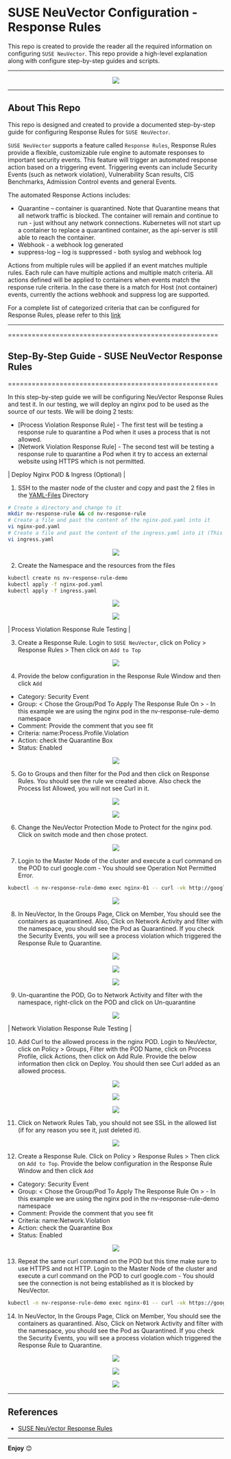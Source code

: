 # SUSE NeuVector Configuration - Response Rules

This repo is created to provide the reader all the required information on configuring `SUSE NeuVector`. This repo provide a high-level explanation along with configure step-by-step guides and scripts.

---

<p align="center">
    <img src="Images/NeuVector-Logo.png">
</p>

---

## About This Repo

This repo is designed and created to provide a documented step-by-step guide for configuring Response Rules for `SUSE NeuVector`. 

`SUSE NeuVector` supports a feature called `Response Rules`, Response Rules provide a flexible, customizable rule engine to automate responses to important security events. This feature will trigger an automated response action based on a triggering event. Triggering events can include Security Events (such as network violation), Vulnerability Scan results, CIS Benchmarks, Admission Control events and general Events. 

The automated Response Actions includes:
- Quarantine – container is quarantined. Note that Quarantine means that all network traffic is blocked. The container will remain and continue to run - just without any network connections. Kubernetes will not start up a container to replace a quarantined container, as the api-server is still able to reach the container.
- Webhook - a webhook log generated
- suppress-log – log is suppressed - both syslog and webhook log

Actions from multiple rules will be applied if an event matches multiple rules. Each rule can have multiple actions and multiple match criteria. All actions defined will be applied to containers when events match the response rule criteria. In the case there is a match for Host (not container) events, currently the actions webhook and suppress log are supported.

For a complete list of categorized criteria that can be configured for Response Rules, please refer to this [link](https://open-docs.neuvector.com/policy/responserules#complete-list-of-categoried-criteria-that-can-be-configured-for-response-rules)

---

=====================================================

## Step-By-Step Guide - SUSE NeuVector Response Rules

=====================================================

In this step-by-step guide we will be configuring NeuVector Response Rules and test it. In our testing, we will deploy an nginx pod to be used as the source of our tests. We will be doing 2 tests:
  - [Process Violation Response Rule] - The first test will be testing a response rule to quarantine a Pod when it uses a process that is not allowed.
  - [Network Violation Response Rule] - The second test will be testing a response rule to quarantine a Pod when it try to access an external website using HTTPS which is not permitted.

| Deploy Nginx POD & Ingress (Optional) |

1. SSH to the master node of the cluster and copy and past the 2 files in the [YAML-Files](/2-Configure/NeuVector/2-Response-Rules/YAML-Files/) Directory
```bash
# Create a directory and change to it
mkdir nv-response-rule && cd nv-response-rule
# Create a file and past the content of the nginx-pod.yaml into it
vi nginx-pod.yaml
# Create a file and past the content of the ingress.yaml into it (This is optional - you can change the service into nodePort and use it)
vi ingress.yaml
```
<p align="center">
    <img src="Images/step-1.png">
</p>

2. Create the Namespace and the resources from the files
```bash
kubectl create ns nv-response-rule-demo
kubectl apply -f nginx-pod.yaml
kubectl apply -f ingress.yaml
```

<p align="center">
    <img src="Images/step-2-1.png">
</p>

<p align="center">
    <img src="Images/step-2-2.png">
</p>

| Process Violation Response Rule Testing |

3. Create a Response Rule. Login to `SUSE NeuVector`, click on Policy > Response Rules > Then click on `Add to Top`

<p align="center">
    <img src="Images/step-3.png">
</p>

4. Provide the below configuration in the Response Rule Window and then click `Add`
  - Category: Security Event
  - Group: < Chose the Group/Pod To Apply The Response Rule On > - In this example we are using the nginx pod in the nv-response-rule-demo namespace
  - Comment: Provide the comment that you see fit
  - Criteria: name:Process.Profile.Violation
  - Action: check the Quarantine Box
  - Status: Enabled

<p align="center">
    <img src="Images/step-4.png">
</p>

5. Go to Groups and then filter for the Pod and then click on Response Rules. You should see the rule we created above. Also check the Process list Allowed, you will not see Curl in it.

<p align="center">
    <img src="Images/step-5-1.png">
</p>

<p align="center">
    <img src="Images/step-5-2.png">
</p>

6. Change the NeuVector Protection Mode to Protect for the nginx pod. Click on switch mode and then chose protect.

<p align="center">
    <img src="Images/step-6.png">
</p>

7. Login to the Master Node of the cluster and execute a curl command on the POD to curl google.com - You should see Operation Not Permitted Error.
```bash
kubectl -n nv-response-rule-demo exec nginx-01 -- curl -vk http://google.com
```

<p align="center">
    <img src="Images/step-7.png">
</p>

8. In NeuVector, In the Groups Page, Click on Member, You should see the containers as quarantined. Also, Click on Network Activity and filter with the namespace, you should see the Pod as Quarantined. If you check the Security Events, you will see a process violation which triggered the Response Rule to Quarantine.

<p align="center">
    <img src="Images/step-8-1.png">
</p>

<p align="center">
    <img src="Images/step-8-2.png">
</p>

<p align="center">
    <img src="Images/step-8-3.png">
</p>

9. Un-quarantine the POD, Go to Network Activity and filter with the namespace, right-click on the POD and click on Un-quarantine

<p align="center">
    <img src="Images/step-9.png">
</p>

| Network Violation Response Rule Testing |

10. Add Curl to the allowed process in the nginx POD. Login to NeuVector, click on Policy > Groups, Filter with the POD Name, click on Process Profile, click Actions, then click on Add Rule. Provide the below information then click on Deploy. You should then see Curl added as an allowed process.

<p align="center">
    <img src="Images/step-10-1.png">
</p>

<p align="center">
    <img src="Images/step-10-2.png">
</p>

<p align="center">
    <img src="Images/step-10-3.png">
</p>

11. Click on Network Rules Tab, you should not see SSL in the allowed list (if for any reason you see it, just deleted it).

<p align="center">
    <img src="Images/step-11.png">
</p>

12. Create a Response Rule. Click on Policy > Response Rules > Then click on `Add to Top`. Provide the below configuration in the Response Rule Window and then click `Add`
  - Category: Security Event
  - Group: < Chose the Group/Pod To Apply The Response Rule On > - In this example we are using the nginx pod in the nv-response-rule-demo namespace
  - Comment: Provide the comment that you see fit
  - Criteria: name:Network.Violation
  - Action: check the Quarantine Box
  - Status: Enabled

<p align="center">
    <img src="Images/step-12.png">
</p>

13. Repeat the same curl command on the POD but this time make sure to use HTTPS and not HTTP. Login to the Master Node of the cluster and execute a curl command on the POD to curl google.com - You should see the connection is not being established as it is blocked by NeuVector.
```bash
kubectl -n nv-response-rule-demo exec nginx-01 -- curl -vk https://google.com
```

14. In NeuVector, In the Groups Page, Click on Member, You should see the containers as quarantined. Also, Click on Network Activity and filter with the namespace, you should see the Pod as Quarantined. If you check the Security Events, you will see a process violation which triggered the Response Rule to Quarantine.

<p align="center">
    <img src="Images/step-14-1.png">
</p>

<p align="center">
    <img src="Images/step-14-2.png">
</p>

<p align="center">
    <img src="Images/step-8-3.png">
</p>


---

## References

- [SUSE NeuVector Response Rules](https://open-docs.neuvector.com/policy/responserules)

---

**Enjoy** :blush: